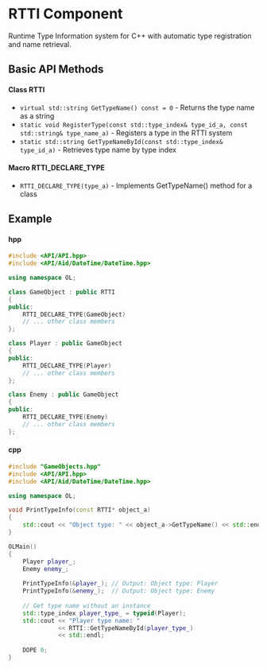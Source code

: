 # RTTI Component
Runtime Type Information system for C++ with automatic type registration and name retrieval.

## Basic API Methods
#### Class RTTI
- `virtual std::string GetTypeName() const = 0` - Returns the type name as a string
- `static void RegisterType(const std::type_index& type_id_a, const std::string& type_name_a)` - Registers a type in the RTTI system
- `static std::string GetTypeNameById(const std::type_index& type_id_a)` - Retrieves type name by type index

#### Macro RTTI_DECLARE_TYPE
- `RTTI_DECLARE_TYPE(type_a)` - Implements GetTypeName() method for a class

## Example
#### hpp
```cpp
#include <API/API.hpp>
#include <API/Aid/DateTime/DateTime.hpp>

using namespace OL;

class GameObject : public RTTI
{
public:
    RTTI_DECLARE_TYPE(GameObject)
    // ... other class members
};

class Player : public GameObject
{
public:
    RTTI_DECLARE_TYPE(Player)
    // ... other class members
};

class Enemy : public GameObject
{
public:
    RTTI_DECLARE_TYPE(Enemy)
    // ... other class members
};
```

#### cpp
```cpp
#include "GameObjects.hpp"
#include <API/API.hpp>
#include <API/Aid/DateTime/DateTime.hpp>

using namespace OL;

void PrintTypeInfo(const RTTI* object_a)
{
    std::cout << "Object type: " << object_a->GetTypeName() << std::endl;
}

OLMain()
{
    Player player_;
    Enemy enemy_;
    
    PrintTypeInfo(&player_); // Output: Object type: Player
    PrintTypeInfo(&enemy_);  // Output: Object type: Enemy
    
    // Get type name without an instance
    std::type_index player_type_ = typeid(Player);
    std::cout << "Player type name: " 
              << RTTI::GetTypeNameById(player_type_) 
              << std::endl;
    
    DOPE 0;
}
```
